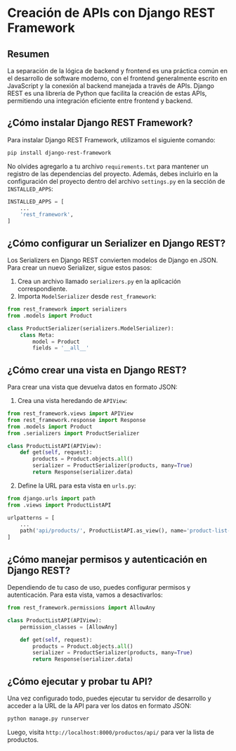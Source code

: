 # Creación de APIs con Django REST Framework

## Resumen

La separación de la lógica de backend y frontend es una práctica común en el desarrollo de software moderno, con el frontend generalmente escrito en JavaScript y la conexión al backend manejada a través de APIs. Django REST es una librería de Python que facilita la creación de estas APIs, permitiendo una integración eficiente entre frontend y backend.

## ¿Cómo instalar Django REST Framework?

Para instalar Django REST Framework, utilizamos el siguiente comando:

```Bash
pip install django-rest-framework
```

No olvides agregarlo a tu archivo `requirements.txt` para mantener un registro de las dependencias del proyecto. Además, debes incluirlo en la configuración del proyecto dentro del archivo `settings.py` en la sección de `INSTALLED_APPS`:

```Python
INSTALLED_APPS = [
    ...
    'rest_framework',
]
```

## ¿Cómo configurar un Serializer en Django REST?

Los Serializers en Django REST convierten modelos de Django en JSON. Para crear un nuevo Serializer, sigue estos pasos:

1. Crea un archivo llamado `serializers.py` en la aplicación correspondiente.
2. Importa `ModelSerializer` desde `rest_framework`:

```Python
from rest_framework import serializers
from .models import Product

class ProductSerializer(serializers.ModelSerializer):
    class Meta:
        model = Product
        fields = '__all__'
```

## ¿Cómo crear una vista en Django REST?

Para crear una vista que devuelva datos en formato JSON:

1. Crea una vista heredando de `APIView`:

```Python
from rest_framework.views import APIView
from rest_framework.response import Response
from .models import Product
from .serializers import ProductSerializer

class ProductListAPI(APIView):
    def get(self, request):
        products = Product.objects.all()
        serializer = ProductSerializer(products, many=True)
        return Response(serializer.data)
```

2. Define la URL para esta vista en `urls.py`:

```Python
from django.urls import path
from .views import ProductListAPI

urlpatterns = [
    ...
    path('api/products/', ProductListAPI.as_view(), name='product-list-api'),
]
```

## ¿Cómo manejar permisos y autenticación en Django REST?

Dependiendo de tu caso de uso, puedes configurar permisos y autenticación. Para esta vista, vamos a desactivarlos:

```Python
from rest_framework.permissions import AllowAny

class ProductListAPI(APIView):
    permission_classes = [AllowAny]

    def get(self, request):
        products = Product.objects.all()
        serializer = ProductSerializer(products, many=True)
        return Response(serializer.data)
```

## ¿Cómo ejecutar y probar tu API?

Una vez configurado todo, puedes ejecutar tu servidor de desarrollo y acceder a la URL de la API para ver los datos en formato JSON:

```Bash
python manage.py runserver
```

Luego, visita `http://localhost:8000/productos/api/` para ver la lista de productos.